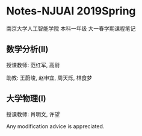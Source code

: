 # Notes-NJUAI 2019Spring
南京大学人工智能学院 本科一年级 大一春学期课程笔记
## 数学分析(II)
授课教师: 范红军, 高尉

助教: 王蔚峻, 赵申宜, 周天烁, 林食梦
## 大学物理(I)
授课教师: 肖明文, 许望

Any modification advice is appreciated.
